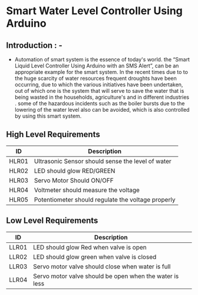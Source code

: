 # Smart Water Level Controller Using Arduino
## Introduction : -
* Automation of smart system is the essence of today's world. the “Smart Liquid Level Controller Using Arduino with an SMS Alert”, can be an appropriate example for the smart system. In the recent times due to to the huge scarcity of water resources frequent droughts have been occurring, due to which the various initiatives have been undertaken, out of which one is the system that will serve to save the water that is being wasted in the households, agriculture's and in different industries . some of the hazardous incidents such as the boiler bursts due to the lowering of the water level also can be avoided, which is also controlled by using this smart system.
## High Level Requirements
|ID|Description|
|----|------|
|HLR01|Ultrasonic Sensor should sense the level of water|
|HLR02|LED should glow RED/GREEN|
|HLR03|Servo Motor Should ON/OFF|
|HLR04|Voltmeter should measure the voltage|
|HLR05|Potentiometer should regulate the voltage properly|
## Low Level Requirements
|ID|Description|
|----|------|
|LLR01|LED should glow Red when valve is open|
|LLR02|LED should glow green when valve is closed|
|LLR03|Servo motor valve should close when water is full|
|LLR04|Servo motor valve should be open when the water is less|